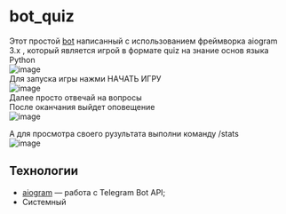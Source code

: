 # bot_quiz<br>

Этот простой [bot](https://t.me/yula_test_bot) написанный с использованием фреймворка aiogram 3.x , который является игрой в формате quiz на знание основ языка Python<br>
![image](https://github.com/Yuliya90/bot_quiz/assets/58384833/24a0ec8d-3103-46c6-921d-791d8d5d69af) <br>
Для запуска игры нажми НАЧАТЬ ИГРУ<br>
![image](https://github.com/Yuliya90/bot_quiz/assets/58384833/949e5906-5670-4a2c-ba2d-c426fb96af23)<br>
Далее просто отвечай на вопросы<br>
После оканчания выйдет оповещение<br>
![image](https://github.com/Yuliya90/bot_quiz/assets/58384833/28b8feca-66c2-4e20-b1cf-4b439b115de0)<br>

А для просмотра своего рузультата выполни команду /stats<br>
![image](https://github.com/Yuliya90/bot_quiz/assets/58384833/6ff03c93-258c-4b62-aa00-6dbbb79834e6)<br>


## Технологии

* [aiogram](https://github.com/aiogram/aiogram) — работа с Telegram Bot API;
* Системный
